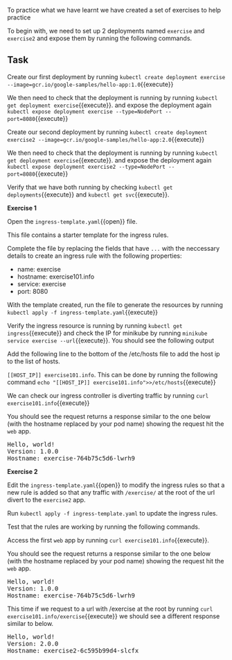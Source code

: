 To practice what we have learnt we have created a set of exercises to help practice

To begin with, we need to set up 2 deployments named `exercise` and `exercise2` and expose them by running the following commands.

## Task

Create our first deployment by running
`kubectl create deployment exercise --image=gcr.io/google-samples/hello-app:1.0`{{execute}}

We then need to check that the deployment is running by running `kubectl get deployment exercise`{{execute}}.
and expose the deployment again `kubectl expose deployment exercise --type=NodePort --port=8080`{{execute}}

Create our second deployment by running
`kubectl create deployment exercise2 --image=gcr.io/google-samples/hello-app:2.0`{{execute}}

We then need to check that the deployment is running by running `kubectl get deployment exercise`{{execute}}.
and expose the deployment again `kubectl expose deployment exercise2 --type=NodePort --port=8080`{{execute}}

Verify that we have both running by checking `kubectl get deployments`{{execute}} and `kubectl get svc`{{execute}}.

**Exercise 1**

Open the `ingress-template.yaml`{{open}} file.

This file contains a starter template for the ingress rules.

Complete the file by replacing the fields that have  `...` with the neccessary details to create an ingress rule with the following properties:

* name: exercise
* hostname: exercise101.info
* service: exercise
* port: 8080

With the template created, run the file to generate the resources by running `kubectl apply -f ingress-template.yaml`{{execute}}

Verify the ingress resource is running by running `kubectl get ingress`{{execute}} and check the IP for minikube by running `minikube service exercise --url`{{execute}}. You should see the following output

Add the following line to the bottom of the /etc/hosts file to add the host ip to the list of hosts.

`[[HOST_IP]] exercise101.info`. This can be done by running the following command `echo "[[HOST_IP]] exercise101.info">>/etc/hosts`{{execute}}

We can check our ingress controller is diverting traffic by running
`curl exercise101.info`{{execute}} 

You should see the request returns a response similar to the one below (with the hostname replaced by your pod name) showing the request hit the `web` app.

<pre>
Hello, world!
Version: 1.0.0
Hostname: exercise-764b75c5d6-lwrh9
</pre>

**Exercise 2**

Edit the `ingress-template.yaml`{{open}} to modify the ingress rules so that a new rule is added so that any traffic with `/exercise/` at the root of the url divert to the `exercise2` app.

Run `kubectl apply -f ingress-template.yaml` to update the ingress rules.

Test that the rules are working by running the following commands.


Access the first `web` app by running `curl exercise101.info`{{execute}}.

You should see the request returns a response similar to the one below (with the hostname replaced by your pod name) showing the request hit the `web` app.

<pre>
Hello, world!
Version: 1.0.0
Hostname: exercise-764b75c5d6-lwrh9
</pre>

This time if we request to a url with /exercise at the root by running `curl exercise101.info/exercise`{{execute}} we should see a different response similar to below.

<pre>
Hello, world!
Version: 2.0.0
Hostname: exercise2-6c595b99d4-slcfx
</pre>
